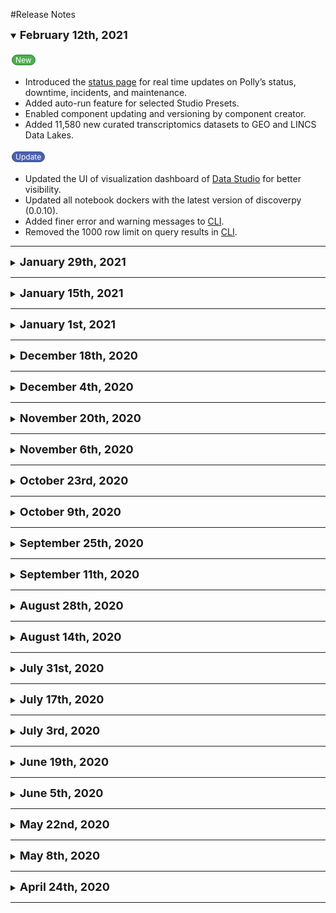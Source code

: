 #Release Notes

<!--February 12th, 2021-->

<details open>
<summary><font size="+1"><b>February 12th, 2021</b></font></summary>
<br>
  <p class="new-button">New</p>
  <ul>
    <li>Introduced the <a href="https://status.polly.elucidata.io/">status page</a> for real time updates on Polly’s status, downtime, incidents, and maintenance.</li>
    <li>Added auto-run feature for selected Studio Presets.</li>
    <li>Enabled component updating and versioning by component creator.</li>
    <li>Added 11,580 new curated transcriptomics datasets to GEO and LINCS Data Lakes.</li>
  </ul>
  <p class="update-button">Update</p>
  <ul>
    <li>Updated the UI of visualization dashboard of <a href="https://docs.elucidata.io/Apps/Data%20Studio/Data%20Studio.html">Data Studio</a> for better visibility.</li>
    <li>Updated all notebook dockers with the latest version of discoverpy (0.0.10).</li>
    <li>Added finer error and warning messages to <a href="https://docs.elucidata.io/Scaling%20compute/Polly%20CLI.html">CLI</a>.</li>
    <li>Removed the 1000 row limit on query results in <a href="https://docs.elucidata.io/Scaling%20compute/Polly%20CLI.html">CLI</a>.</li>
  </ul>
</details>

<hr>


<!--January 29th, 2021-->

<details>
<summary><font size="+1"><b>January 29th, 2021</b></font></summary>
<br>
  <p class="new-button">New</p>
  <ul>
    <li>Public sharing of the reports created within any Studio session is now available on Polly.</li>
    <li>Added 14,727 new curated transcriptomics and metabolomics datasets with 9,513 transcriptomics datasets being added to the LINCS Data Lake.</li>
  </ul>
  <p class="update-button">Update</p>
  <ul>
    <li>Added specific error message to indicate presence of multiple groups with the same compound name in <a href="https://docs.elucidata.io/Apps/Metabolomic%20Data/Labeled%20LC-MS%20Workflow.html">Labeled LC-MS Workflow</a>.</li>
    <li>Added specific error message in <a href="https://docs.elucidata.io/Apps/Metabolomic%20Data/Labeled%20LC-MS%20Workflow.html">Labeled LC-MS Workflow</a> if isotopologues of the compound are spread over different metagroups in El-MAVEN output.</li>
  </ul>
</details>

<hr>


<!--January 15th, 2021-->

<details>
<summary><font size="+1"><b>January 15th, 2021</b></font></summary>
<br>
  <p class="new-button">New</p>
  <ul>
    <li>GTEx Correlation and Enrichment Analysis preset is now available which can be used to identify enriched pathways based on the gene correlations.</li>
    <li>Added TraceFinder Downstream Analysis preset with additional feature of translating the analytical insights into shareable dashboards.</li>
    <li>Added 1,836 new curated transcriptomics and proteomics datasets to different Data Lakes.</li>
  </ul>
  <p class="update-button">Update</p>
  <ul>
    <li>Enabled use of retention time information for metabolite identification and updated <a href="https://docs.elucidata.io/Apps/Metabolomic%20Data/Untargeted%20Pipeline.html">Untargeted Pipeline</a> library to handle already identified metabolities.</li>
  </ul>
</details>

<hr>


<!--January 1st, 2021-->

<details>
<summary><font size="+1"><b>January 1st, 2021</b></font></summary>
<br>
  <p class="update-button">Update</p>
  <ul>
    <li>Updated <a href="https://docs.elucidata.io/Apps/Metabolomic%20Data/Untargeted%20Pipeline.html">Untargeted Pipeline</a> to be compatible with El-MAVEN's peakML output.</li>
  </ul>
</details>

<hr>

<!--December 18th, 2020-->

<details>
<summary><font size="+1"><b>December 18th, 2020</b></font></summary>
<br>
  <p class="new-button">New</p>
  <ul>
    <li>LINCS(Library of Integrated Network-Based Cellular Signatures) repository with 19,520 curated datasets has been added in <a href="https://docs.elucidata.io/Data%20Lake.html">Data Lake</a>.</li>
  </ul>
  <p class="update-button">Update</p>
  <ul>
    <li>Added ANOVA Test and updated Limma Test with extra filters for volcano plot and Heatmap for the differentially expressed results in the <a href="https://docs.elucidata.io/Apps/Metabolomic%20Data/Dual%20Mode%20Visualization.html">Dual Mode Data Visulaization</a>.</li>
  </ul>
</details>

<hr>

<!--December 4th, 2020-->

<details>
<summary><font size="+1"><b>December 4th, 2020</b></font></summary>
<br>
  <p class="new-button">New</p>
  <ul>
    <li>We now support reactions from Chinese Hamster Ovary (CHO) for integrated pathway analysis in <a href="https://docs.elucidata.io/Apps/Multi-omic%20Data/IntOmix.html">IntOmix</a>.</li>
  </ul>
  <p class="update-button">Update</p>
  <ul>
    <li>Resolved timeout error for opening a folder containing large number of files within a Workspace.</li>
    <li>Resolved issue with Workspace root directory redirection on selection.</li>
  </ul>
</details>

<hr>

<!--November 20th, 2020-->

<details>
<summary><font size="+1"><b>November 20th, 2020</b></font></summary>
<br>
  <p class="new-button">New</p>
  <ul>
    <li>Improved OmixWiki UI for better consumption.</li>
    <li>Added the ability to clone Notebooks within Workspaces.</li>
  </ul>
  <p class="update-button">Update</p>
  <ul>
    <li>Added granular error messages for Notebook functions and CLI jobs.</li>
    <li>Resolved the issue with renaming large data files.</li>
    <li>Resolved the issue with folder breadcrumb in Workspaces.</li>
    <li>Fixed involuntary logout issue.</li>
  </ul>
</details>

<hr>


<!--November 6th, 2020-->

<details>
<summary><font size="+1"><b>November 6th, 2020</b></font></summary>
<br>
  <p class="new-button">New</p>
  <ul>
    <li>Data transfer time limit has been extended to 8 hour enabling transfer of 1TB data through <a href="https://docs.elucidata.io/Scaling%20compute/Polly%20CLI.html">CLI</a> at once.</li>
  </ul>
  <p class="update-button">Update</p>
  <ul>
    <li>Updated user interface of Discover and <a href="https://docs.elucidata.io/Apps/Data%20Studio/Data%20Studio.html">Data Studio</a>.</li>
    <li>Added filtering interface to GEO data lake.</li>
    <li>Added search functionality on Discover interface.</li>
    <li>Added highlight and cumulative size feature on multiselection in <a href="https://docs.elucidata.io/Getting%20Started/Workspaces.html">Workspaces</a>.</li>
    <li>Updated collaborators icon to show number of collaborators.</li>
    <li>Resolved inconsistent log<sub>2</sub>FC values for multiple comparisons in <a href="https://docs.elucidata.io/Apps/Multi-omic%20Data/IntOmix.html">IntOmix</a>.</li>
    <li>Resolved sample name descrepancy in concentration plot of <a href="https://docs.elucidata.io/Apps/Metabolomic%20Data/QuantFit.html">QuantFit</a>. 
    <li>Fixed table column resizing error on filtering interface.</li>
    <li>Resolved a bug in Polly Docker Domain.</li>
  </ul>
</details>

<hr>

<!--October 23rd, 2020-->

<details>
<summary><font size="+1"><b>October 23rd, 2020</b></font></summary>
<br>
  <p class="new-button">New</p>
  <ul>
    <li>Hosted our first <a href="https://elucidata.io/ugm/">User Group Meeting</a>.</li>
    <li>Introduced our public platform <a href="https://omixwiki.elucidata.io/dashboard">OmixWiki</a>, showcasing top 100 cited COVID-19 publications with end to end omics analysis.</li>
    <li>Released the newest version of <a href="https://elucidata.io/ugm/">El-MAVEN v0.12.0</a>.</li>
  </ul>
  <p class="update-button">Update</p>
  <ul>
    <li>Updated <a href="https://docs.elucidata.io/Getting%20Started/Workspaces.html">Workspaces</a> user interface.</li>
    <li>Added filtering interface to COVID-19 data lake.</li>
    <li>Updated datasets searchability on dataset ID and description.</li>
    <li>Fixed incorrect memory error in <a href="https://docs.elucidata.io/Scaling%20compute/Polly%20CLI.html">CLI</a>.</li>
  </ul>
</details>

<hr>


<!--October 9th, 2020-->

<details>
<summary><font size="+1"><b>October 9th, 2020</b></font></summary>
<br>
  <p class="new-button">New</p>
  <ul>
    <li>Introduced the option to make dockers on Polly public by adding public docker domain.</li>
    <li>Welcome screen now displays the username.</li>
    <li>Decreased launch time for applications and notebooks through horizontal pod scaling and buffering.</li>
  </ul>
  <p class="update-button">Update</p>
  <ul>
    <li>Fixed landing on Discover after logging in error.</li>
    <li>Fixed priority assignment of automated jobs error.</li>
    <li>Fixed renaming files after upload error.</li>
    <li>Fixed 404 error in Metabolomics Data Lake.</li>
    <li>Integrated documentation to every application.</li>
  </ul>
</details>

<hr>

<!--September 25th, 2020-->

<details>
<summary><font size="+1"><b>September 25th, 2020</b></font></summary>
<br>
  <p class="new-button">New</p>
  <ul>
    <li>Introduced Labeled LC-MS Analysis preset for natural abundance correction and visualization for single or dual labeled LC-MS data combined with an interactive, customizable and shareable reporting dashboard.</li>
    <li>Integrated pathway visualization in <a href="https://docs.elucidata.io/Apps/Metabolomic%20Data/Labeled%20LC-MS%20Workflow.html"> Labeled LC-MS Workflow</a>.</li>
    <li>Added dilution factor and protein normalization in the <a href="https://docs.elucidata.io/Apps/Lipidomics%20Data/Lipidomics%20Visualization%20Dashboard.html"> Lipidomics Visualization Dashboard</a>.</li>
  </ul>
  <p class="update-button">Update</p>
  <ul>
    <li>Added warning message to prevent duplicate folder creation in Workspaces.</li>
    <li>Fixed nested folder creation and notebook renaming error in Workspaces.</li>
    <li>Fixed 503 error in Metabolomics Data Lake.</li>
    <li>Fixed a bug associated with notebooks and shiny apps opening to a blank screen.</li>
    <li>Fixed error occurring in automated jobs.</li>
  </ul>
</details>

<hr>

<!--September 11th, 2020-->

<details>
<summary><font size="+1"><b>September 11th, 2020</b></font></summary>
<br>
  <p class="new-button">New</p>
  <ul>
    <li>Introduced <a href="https://docs.elucidata.io/Apps/Data%20Studio/Data%20Studio.html"> Data Studio</a> that brings the tools you need to create, customize, and share your analysis effortlessly with your team across the world.</li>
    <li>Introduced <a href="https://docs.elucidata.io/Apps/Data%20Studio/CCLE%20Correlation%20Analysis.html"> CCLE Correlation Analysis</a> for identification of features correlated with a gene mutation such as mutations in other genes, expression and sample level metadata.</li>
  </ul>
  <p class="update-button">Update</p>
  <ul>
    <li>Updated the version of scanpy to 1.6.0 in single cell docker.</li>
    <li>Fixed a bug in notebook giving error with CLI commands.</li>
  </ul>
</details>

<hr>


<!--August 28th, 2020-->

<details>
<summary><font size="+1"><b>August 28th, 2020</b></font></summary>
<br>
  <p class="new-button">New</p>
  <ul>
    <li>Introduced a metabolomics docker equipped with packages for analysis of metabolomics data.</li>
    <li>Added restore functionality to all the <a href="https://docs.elucidata.io/Data%20Lake.html#data-lake-applications"> Data Lake applications</a>.</li>
    <li>Added boxplots for lipids in <a href="https://docs.elucidata.io/Apps/Lipidomics%20Data/Lipidomics%20Visualization%20Dashboard.html"> Lipidomics application</a>.</li>
  </ul>
  <p class="update-button">Update</p>
  <ul>
    <li>Updated discoverpy package in all the dockers to the latest version.</li>
    <li>Fixed CellxGene visualization loading for specific datasets.</li>
    <li>Fixed duplicate metabolite generation issue within the <a href="https://docs.elucidata.io/Apps/Metabolomic%20Data/Dual%20Mode%20Visualization.html"> Dual Mode Data Visualization application</a>.</li>
    <li>Fixed minor UI issues in Workspaces.</li>
    <li>Decreased Workspaces loading time.</li>
  </ul>
</details>

<hr>


<!--August 14th, 2020-->

<details>
<summary><font size="+1"><b>August 14th, 2020</b></font></summary>
<br>
  <p class="new-button">New</p>
  <ul>
    <li>Introduced <a href="https://docs.elucidata.io/Getting%20Started/Workspaces.html"> Workspaces</a> on Polly, which is a new and improved version of Polly Projects.</li>
    <li>Added GTEx app to process the filtered datasets from GTEx data lake.</li>
    <li>Added a filtering interface for GTEx data lake that allows filtering of the data on the basis of fields within the curated dataset.</li>
    <li>Integrated <a href="https://docs.elucidata.io/Data%20Lake.html#polly-discover-app"> Discover</a> and <a href="https://docs.elucidata.io/Apps/Metabolomic%20Data/Dual%20Mode%20Visualization.html"> Dual Mode Visualization</a> for processing and further analysis of transcriptomic and metabolomic and single cell filtered datasets.</li>
    <li>Integrated <a href="https://docs.elucidata.io/Scaling%20compute/Polly%20Notebooks.html"> Notebook</a> to process the filtered datasets.</li>
    <li>Hosted <a href="https://chanzuckerberg.github.io/cellxgene/">CellxGene</a> for processing and visualization of single cell datasets.</li>
  </ul>
  <p class="update-button">Update</p>
  <ul>
    <li>Enabled logs access functionality through <a href="https://docs.elucidata.io/Scaling%20compute/Polly%20CLI.html">Polly CLI</a>.</li>
    <li>Added the python package, Discoverpy to all the dockers.</li>
  </ul>
  <p class="Deprecated-button">Deprecated</p>
  <ul>
    <li> The Project Management Dashboard has been deprecated and replaced by Workspaces.</li>
  </ul>
</details>

<hr>



<!--July 31st, 2020-->

<details>
<summary><font size="+1"><b>July 31st, 2020</b></font></summary>
<br>
  <p class="new-button">New</p>
  <ul>
    <li>Added dot plot for Gene Ontology in the <a href="https://docs.elucidata.io/Data%20Lake.html#polly-discover-app"> Discover</a> application.</li>
    <li>Added an extra layer of security in authentication.</li>
  </ul>
  <p class="update-button">Update</p>
  <ul>
    <li>Allowed internal standards and unlabeled data to pass through the <a href="https://docs.elucidata.io/Apps/Metabolomic%20Data/Labeled%20LC-MS%20Workflow.html">Labeled LC-MS Workflow</a> to generate output.</li>
    <li>Added Phantasus, Boxplot & Whisker plot along with the bar plot in the <a href="https://docs.elucidata.io/Data%20Lake.html#polly-discover-app"> Discover</a> application.</li>
    <li>Fixed Polly CLI auto login error in notebooks.</li>
    <li>Fixed unresponsive notebook with infinite loading.</li>
  </ul>
</details>

<hr>

<!--July 17th, 2020-->

<details>
<summary><font size="+1"><b>July 17th, 2020</b></font></summary>
<br>
  <p class="new-button">New</p>
  <ul>
    <li>We have released the newest version of <a href="https://docs.elucidata.io/Scaling%20compute/Polly%20CLI.html">Polly CLI v0.1.18</a> enabling you to run a CLI job without the need of "secret" key if the private docker is on Polly.</li>
  </ul>
  <p class="update-button">Update</p>
  <ul>
    <li><a href="https://docs.elucidata.io/Apps/Metabolomic%20Data/Labeled%20LC-MS%20Workflow.html">Labeled LC-MS Workflow</a> has N and C as indistinguishable isotopes.</li>
    <li>Improved the stability of both Shiny and Desktop Applications.</li>
    <li>Communication within the infrastructure is now through encrypted keys.</li>
    <li>Shiny apps as well as shiny states are encrypted during transit as well as storage.</li>
    <li>Added encryption for the disks running the computations.</li>
    <li>Encrypted buckets containing credentials.</li>
  </ul>
</details>

<hr>

<!--July 3rd, 2020-->
<details>
<summary><font size="+1"><b>July 3rd, 2020</b></font></summary>
<br>
  <p class="new-button">New</p>
  <ul>
    <li>We have released the newest version of <a href="https://github.com/ElucidataInc/ElMaven/releases/tag/v0.11.0">El-MAVEN v0.11.0.</a></li>
    <li>Polly now provides its own docker repository for easy <a href="https://docs.elucidata.io/Scaling%20compute/Polly%20CLI.html#docker-management">management of dockers</a>.</li>
  </ul>
  <p class="update-button">Update</p>
  <ul>
    <li>Added Si as an indistinguishable isotope in <a href="https://docs.elucidata.io/Apps/Metabolomic%20Data/Labeled%20LC-MS%20Workflow.html">Labeled LC-MS Workflow.</a></li>
    <li>Introduced pre-processing functionalities along with updated selections and heatmap for visualization in <a href="https://docs.elucidata.io/Apps/Lipidomics%20Data/Lipidomics%20Visualization%20Dashboard.html">Lipidomics Visualization Dashboard</a>.</li>
  </ul>
  <p class="Deprecated-button">Deprecated</p>
  <ul>
    <li>Deprecated El-MAVEN FirstView Integration.</li>
  </ul>
</details>

<hr>

<!--June 19th, 2020-->
<details>
<summary><font size="+1"><b>June 19th, 2020</b></font></summary>
<br>
  <p class="new-button">New</p>
  <ul>
   <li>We now support reactions from <i>Drosophila melanogaster</i> for integrated pathway analysis in IntOmix.</li>
    <li>Introduced <a href="https://docs.elucidata.io/Apps/Metabolomic%20Data/Dual%20Mode%20Visualization.html#statistical-analysis">pathway enrichment and pathway view</a> feature along with <a href="https://docs.elucidata.io/Apps/Metabolomic%20Data/Dual%20Mode%20Visualization.html#comparative-analysis">comparative analysis</a> in Dual Mode Data Visualization.</li>
    <li>DEPMAP CCLE (DEPMAP Cancer cell line expression data and dependency scores for genes) repository has been added in <a href="https://docs.elucidata.io/Data%20Lake.html">Data Lake</a>.</li>
    <li>Implemented input file access from the sub-folders of a project for applications.</li>
  </ul>
  <p class="update-button">Update</p>
  <ul>
    <li>The Single Cell Downstream docker is updated with these new packages: rpy2, anndata2ri (Python packages), ExperimentHub (R package).</li>
    <li>Added a GPU instance for <a href="https://docs.elucidata.io/Scaling%20compute/Polly%20CLI.html">Polly CLI</a>.</li>
  </ul> 
</details>

<hr>

<!--June 5th, 2020-->
<details>
<summary><font size="+1"><b>June 5th, 2020</b></font></summary>
<br>
  <p class="new-button">New</p>
  <ul>
   <li>Introduced visualization of labels in <a href="https://docs.elucidata.io/Apps/Metabolomic%20Data/Labeled%20LC-MS%20Workflow.html#visualization">stacked plot</a> within Labeled LC-MS Workflow.</li>
    <li>Enabled least privilege access for stringent access policies.</li>
    <li>Encryption of data in transit and at rest.</li>
  </ul>
  <p class="update-button">Update</p>
  <ul>
    <li>Improved access logs throughout the platform.</li>
    <li>Enhanced security using a secrets management service.</li>
    <li>Implemented regular backups and versioning of data.</li>
  </ul> 
</details>

<hr>

<!--May 22nd, 2020-->
<details>
  <summary><font size="+1"><b>May 22nd, 2020</b></font></summary>
  <br>
  <p class="new-button">New</p>
  <ul>
    <li>Introduced <a href="https://docs.elucidata.io/Apps/Metabolomic%20Data/CompoundDiscoverer%20QuantFit.html">Polly QuantFit</a> node in <a href="https://www.thermofisher.com/in/en/home/industrial/mass-spectrometry/liquid-chromatography-mass-spectrometry-lc-ms/lc-ms-software/multi-omics-data-analysis/compound-discoverer-software.html">Compound Discoverer<sup>TM</sup></a> that allows peak picking and absolute quantification on raw data obtained from a Thermo Scientific<sup>TM</sup> Mass Spec instrument.</li>
  </ul>
</details>

<hr>

<!--May 8th, 2020-->
<details>
  <summary><font size="+1"><b>May 8th, 2020</b></font></summary>
  <br>
  <p class="new-button">New</p>
  <ul>
    <li>We now host our desktop application, <a href="https://docs.elucidata.io/Apps/Metabolomic Data/El-MAVEN.html">El-MAVEN on Polly</a>.</li>
    <li><a href="https://docs.elucidata.io/Apps/Metabolomic%20Data/Labeled%20LC-MSMS%20Workflow.html#phibeta-tab">Phi calculation</a> feature has been added to Labeled LC-MS/MS Workflow.</li>
  </ul> 
  <p class="update-button">Update</p>
  <ul>
    <li>Changed the optimized color palette in IntOmix from a red-yellow-green scale to a more intuitive red-green scale. All upregulated metabolites or genes are represented by a shade of red and downregulated metabolites or genes as a shade of green.</li>
    <li>Changed the non-optimized color palette in IntOmix from a pink-purple scale to a red-green scale to remove ambiguity.</li>
  </ul> 
</details>  

<hr>

<!--April 24th, 2020-->
<details>
  <summary><font size="+1"><b>April 24th, 2020</b></font></summary>
  <br>
  <p class="new-button">New</p>
  <ul>
    <li>COVID-19 (Transcriptional datasets for SARS viruses, viral infections, and therapeutics for novel coronavirus) repository has been added in <a href="https://docs.elucidata.io/Data%20Lake.html">Data Lake</a>.</li>
    <br>
    <div style="position: relative; padding-bottom: 56.25%; height: 0; overflow: hidden; max-width: 100%; height: auto;">
    <iframe src="https://www.youtube.com/embed/AYgAb5Lbj4g" frameborder="0" allowfullscreen style="position: absolute; top: 0; left: 0; width: 100%; height: 100%;"></iframe>
    </div>
  </ul> 
</details>  

<hr>

<br />

<!--button style-->
<style>
  .update-button {
    background-color: #4C61AF;
    border: 1px solid #364574;
    border-radius: 70px;
    color: #FFFFFF;
    padding: 0px 5px;
    text-align: center;
    text-decoration: none;
    display: inline-block;
    font-size: 12px;
    margin: 4px 2px;
    cursor: default;
  }
  .new-button {
    background-color: #4CAF50;
    border: 1px solid #367437;
    border-radius: 70px;
    color: #FFFFFF;
    padding: 0px 5px;
    text-align: center;
    text-decoration: none;
    display: inline-block;
    font-size: 12px;
    margin: 4px 2px;
    cursor: default;
  }
  .Deprecated-button {
    background-color: #b30000;
    border: 1px solid #b30000;
    border-radius: 70px;
    color: #FFFFFF;
    padding: 0px 5px;
    text-align: center;
    text-decoration: none;
    display: inline-block;
    font-size: 12px;
    margin: 4px 2px;
    cursor: default;
  }
</style>

